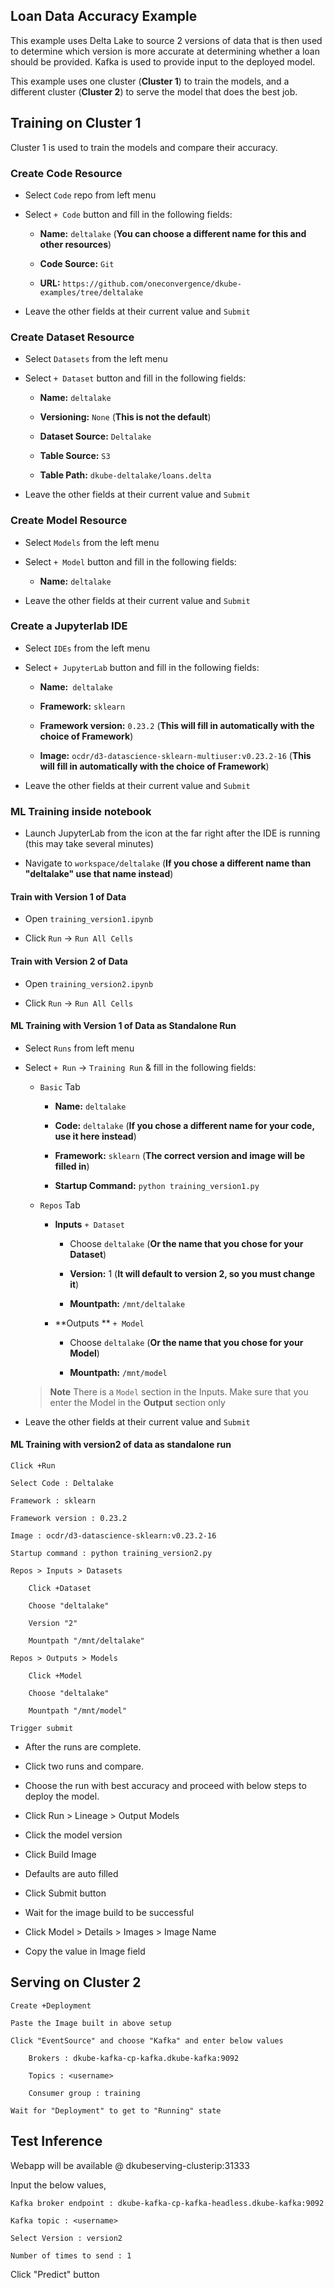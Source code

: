 ## Loan Data Accuracy Example

 This example uses Delta Lake to source 2 versions of data that is then used to determine which version is more accurate at determining whether a loan should be provided.  Kafka is used to provide input to the deployed model.

 This example uses one cluster (**Cluster 1**) to train the models, and a different cluster (**Cluster 2**) to serve the model that does the best job.

## Training on Cluster 1

 Cluster 1 is used to train the models and compare their accuracy.

### Create Code Resource

 - Select `Code` repo from left menu

 - Select `+ Code` button and fill in the following fields:

   - **Name:** `deltalake` (**You can choose a different name for this and other resources**)
 
   - **Code Source:** `Git`

   - **URL:** `https://github.com/oneconvergence/dkube-examples/tree/deltalake`

 - Leave the other fields at their current value and `Submit`

### Create Dataset Resource

 - Select `Datasets` from the left menu

 - Select `+ Dataset` button and fill in the following fields:

   - **Name:** `deltalake`

   - **Versioning:** `None`  (**This is not the default**)
 
   - **Dataset Source:** `Deltalake`

   - **Table Source:** `S3`

   - **Table Path:** `dkube-deltalake/loans.delta`

 - Leave the other fields at their current value and `Submit`

### Create Model Resource

 - Select `Models` from the left menu

 - Select `+ Model` button and fill in the following fields:

   - **Name:** `deltalake`

 - Leave the other fields at their current value and `Submit`	

### Create a Jupyterlab IDE

 - Select `IDEs` from the left menu

 - Select `+ JupyterLab` button and fill in the following fields:

   - **Name:**` deltalake`

   - **Framework:** `sklearn`

   - **Framework version:** `0.23.2`  (**This will fill in automatically with the choice of Framework**)

   - **Image:** `ocdr/d3-datascience-sklearn-multiuser:v0.23.2-16`  (**This will fill in automatically with the choice of Framework**)

 - Leave the other fields at their current value and `Submit`

### ML Training inside notebook

 - Launch JupyterLab from the icon at the far right after the IDE is running (this may take several minutes)

 - Navigate to `workspace/deltalake`  (**If you chose a different name than "deltalake" use that name instead**)

#### Train with Version 1 of Data

 - Open `training_version1.ipynb`

 - Click `Run` -> `Run All Cells`

#### Train with Version 2 of Data

 - Open `training_version2.ipynb`

 - Click `Run` -> `Run All Cells`

#### ML Training with Version 1 of Data as Standalone Run

 - Select `Runs` from left menu

 - Select `+ Run` -> `Training Run` & fill in the following fields:

   - `Basic` Tab
 
     - **Name:** `deltalake`

     - **Code:** `deltalake`  (**If you chose a different name for your code, use it here instead**)

     - **Framework:** `sklearn`  (**The correct version and image will be filled in**)

     - **Startup Command:** `python training_version1.py`

   - `Repos` Tab

     - **Inputs** `+ Dataset`

       - Choose `deltalake`  (**Or the name that you chose for your Dataset**)

       - **Version:** 1  (**It will default to version 2, so you must change it**)

       - **Mountpath:** `/mnt/deltalake`

     - **Outputs ** `+ Model`

       - Choose `deltalake`  (**Or the name that you chose for your Model**)

       - **Mountpath:** `/mnt/model`

    > **Note** There is a `Model` section in the Inputs.  Make sure that you enter the Model in the **Output** section only
 
 - Leave the other fields at their current value and `Submit`

#### ML Training with version2 of data as standalone run

	Click +Run

	Select Code : Deltalake

	Framework : sklearn

	Framework version : 0.23.2

	Image : ocdr/d3-datascience-sklearn:v0.23.2-16

	Startup command : python training_version2.py

	Repos > Inputs > Datasets

		Click +Dataset

		Choose "deltalake"

		Version "2"

		Mountpath "/mnt/deltalake"

	Repos > Outputs > Models

		Click +Model

		Choose "deltalake"

		Mountpath "/mnt/model"

	Trigger submit


- After the runs are complete.

- Click two runs and compare.

- Choose the run with best accuracy and proceed with below steps to deploy the model.

- Click Run > Lineage > Output Models 

- Click the model version

- Click Build Image

- Defaults are auto filled

- Click Submit button

- Wait for the image build to be successful

- Click Model > Details > Images > Image Name

- Copy the value in Image field


## Serving on Cluster 2

	Create +Deployment

	Paste the Image built in above setup

	Click "EventSource" and choose "Kafka" and enter below values

		Brokers : dkube-kafka-cp-kafka.dkube-kafka:9092

		Topics : <username>

		Consumer group : training

	Wait for "Deployment" to get to "Running" state


## Test Inference
Webapp will be available @ dkubeserving-clusterip:31333
	
Input the below values,
	
	Kafka broker endpoint : dkube-kafka-cp-kafka-headless.dkube-kafka:9092
	
	Kafka topic : <username>
	
	Select Version : version2
	
	Number of times to send : 1
	
Click "Predict" button
